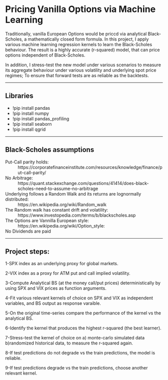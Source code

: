 # Pricing Vanilla Options via Machine Learning 

Traditionally, vanilla European Options would be priccd via analytical Black-Scholes, a mathematically closed form formula.
In this project, I apply various machine learning regression kernels to learn the Black-Scholes behaviour.
The result is a highly accurate (r-squared) model, that can price options independent of Black-Scholes.

In addition, I stress-test the new model under various scenarios to measure its aggregate behaviour under various volatility and underlying spot price regimes; To ensure that forward tests are as reliable as the backtests.

--------
## Libraries

* !pip install pandas
* !pip install numpy
* !pip install pandas_profiling
* !pip install seaborn 
* !pip install qgrid

-----------
## Black-Scholes assumptions
<dl>
  <dt>Put-Call parity holds:</dt>
  <dd>https://corporatefinanceinstitute.com/resources/knowledge/finance/put-call-parity/</dd>
  <dt>No Arbitrage:</dt>
  <dd>https://quant.stackexchange.com/questions/41414/does-black-scholes-need-to-assume-no-arbitrage</dd>
  <dt>Underlying follows a Random Walk and its returns are lognormally distributed:</dt>
  <dd>https://en.wikipedia.org/wiki/Random_walk</dd>
  <dt>The Random walk has constant drift and volatility:</dt>
  <dd>https://www.investopedia.com/terms/b/blackscholes.asp</dd>
  <dt>The Options are Vannilla European style:</dt>
  <dd>https://en.wikipedia.org/wiki/Option_style:</dd>
  <dt>No Dividends are paid
</dl>
  
--------
## Project steps:
1-SPX index as an underlying proxy for global markets.
  
2-VIX index as a proxy for ATM put and call implied volatility.
  
3-Compute Analytical BS (at the money call/put prices) deterministically by using SPX and VIX prices as function arguments.
  
4-Fit various relevant kernels of choice on SPX and VIX as independent variables, and BS output as response varaible. 
  
5-On the original time-series compare the performance of the kernel vs the analytical BS.
  
6-Identify the kernel that produces the highest r-squared (the best learner).
  
7-Stress-test the kernel of choice on a) monte-carlo simulated data b)randomized historical data, to measure the r-squared again.
  
8-If test predictions do not degrade vs the train predictions, the model is reliable.
  
9-If test predictions degrade vs the train predictions, choose another relevant kernel.
  
  

  
 






